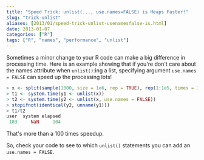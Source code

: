 ```yaml
---
title: "Speed Trick: unlist(..., use.names=FALSE) is Heaps Faster!"
slug: "trick-unlist"
aliases: [2013/01/speed-trick-unlist-usenamesfalse-is.html]
date: 2013-01-07
categories: ["R"]
tags: ["R", "names", "performance", "unlist"]
---
```


Sometimes a minor change to your R code can make a big difference in processing time. Here is an example showing that if you're don't care about the names attribute when `unlist()`:ing a list, specifying argument `use.names = FALSE` can speed up the processing lots!

```r
> x <- split(sample(1000, size = 1e6, rep = TRUE), rep(1:1e5, times = 10))
> t1 <- system.time(y1 <- unlist(x))
> t2 <- system.time(y2 <- unlist(x, use.names = FALSE))
> stopifnot(identical(y2, unname(y1)))
> t1/t2
user  system elapsed
 103     NaN     104
 ```
 
That's more than a 100 times speedup.

So, check your code to see to which `unlist()` statements you can add an `use.names = FALSE`.

